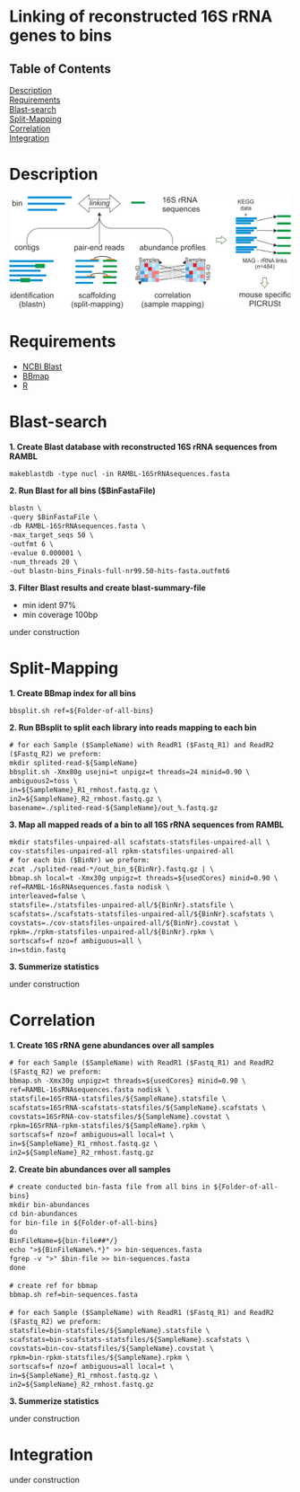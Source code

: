 # Linking of reconstructed 16S rRNA genes to bins

## Table of Contents  
[Description](#Description)  
[Requirements](#Requirements)  
[Blast-search](#Blast-search)  
[Split-Mapping](#Split-Mapping)  
[Correlation](#Correlation)  
[Integration](#Integration)  

# Description

![linking](linking.png)

# Requirements

* [NCBI Blast](ftp://ftp.ncbi.nlm.nih.gov/blast/executables/blast+/LATEST/)
* [BBmap](https://sourceforge.net/projects/bbmap/)
* [R](https://cran.r-project.org)

# Blast-search

**1. Create Blast database with reconstructed 16S rRNA sequences from RAMBL**

	makeblastdb -type nucl -in RAMBL-16SrRNAsequences.fasta

**2. Run Blast for all bins ($BinFastaFile)**

	blastn \
	-query $BinFastaFile \
	-db RAMBL-16SrRNAsequences.fasta \
	-max_target_seqs 50 \
	-outfmt 6 \
	-evalue 0.000001 \
	-num_threads 20 \
	-out blastn-bins_Finals-full-nr99.50-hits-fasta.outfmt6
	
**3. Filter Blast results and create blast-summary-file**

* min ident 97%
* min coverage 100bp

under construction

# Split-Mapping

**1. Create BBmap index for all bins**

	bbsplit.sh ref=${Folder-of-all-bins}

**2. Run BBsplit to split each library into reads mapping to each bin**

    # for each Sample ($SampleName) with ReadR1 ($Fastq_R1) and ReadR2 ($Fastq_R2) we preform:
	mkdir splited-read-${SampleName}
	bbsplit.sh -Xmx80g usejni=t unpigz=t threads=24 minid=0.90 \
	ambiguous2=toss \
	in=${SampleName}_R1_rmhost.fastq.gz \
	in2=${SampleName}_R2_rmhost.fastq.gz \
	basename=./splited-read-${SampleName}/out_%.fastq.gz

**3. Map all mapped reads of a bin to all 16S rRNA sequences from RAMBL**

    mkdir statsfiles-unpaired-all scafstats-statsfiles-unpaired-all \
	cov-statsfiles-unpaired-all rpkm-statsfiles-unpaired-all
	# for each bin ($BinNr) we preform:
	zcat ./splited-read-*/out_bin_${BinNr}.fastq.gz | \
	bbmap.sh local=t -Xmx30g unpigz=t threads=${usedCores} minid=0.90 \
	ref=RAMBL-16sRNAsequences.fasta nodisk \
	interleaved=false \
	statsfile=./statsfiles-unpaired-all/${BinNr}.statsfile \
	scafstats=./scafstats-statsfiles-unpaired-all/${BinNr}.scafstats \
	covstats=./cov-statsfiles-unpaired-all/${BinNr}.covstat \
	rpkm=./rpkm-statsfiles-unpaired-all/${BinNr}.rpkm \
	sortscafs=f nzo=f ambiguous=all \
	in=stdin.fastq

**3. Summerize statistics**

under construction

# Correlation

**1. Create 16S rRNA gene abundances over all samples**

    # for each Sample ($SampleName) with ReadR1 ($Fastq_R1) and ReadR2 ($Fastq_R2) we preform:
    bbmap.sh -Xmx30g unpigz=t threads=${usedCores} minid=0.90 \
    ref=RAMBL-16sRNAsequences.fasta nodisk \
    statsfile=16SrRNA-statsfiles/${SampleName}.statsfile \
    scafstats=16SrRNA-scafstats-statsfiles/${SampleName}.scafstats \
    covstats=16SrRNA-cov-statsfiles/${SampleName}.covstat \
    rpkm=16SrRNA-rpkm-statsfiles/${SampleName}.rpkm \
    sortscafs=f nzo=f ambiguous=all local=t \
	in=${SampleName}_R1_rmhost.fastq.gz \
	in2=${SampleName}_R2_rmhost.fastq.gz

**2. Create bin abundances over all samples**

    # create conducted bin-fasta file from all bins in ${Folder-of-all-bins}
	mkdir bin-abundances
	cd bin-abundances
	for bin-file in ${Folder-of-all-bins}
	do
	BinFileName=${bin-file##*/}
	echo ">${BinFileName%.*}" >> bin-sequences.fasta
	fgrep -v ">" $bin-file >> bin-sequences.fasta
	done
	
	# create ref for bbmap
	bbmap.sh ref=bin-sequences.fasta
	
	# for each Sample ($SampleName) with ReadR1 ($Fastq_R1) and ReadR2 ($Fastq_R2) we preform:
	statsfile=bin-statsfiles/${SampleName}.statsfile \
    scafstats=bin-scafstats-statsfiles/${SampleName}.scafstats \
    covstats=bin-cov-statsfiles/${SampleName}.covstat \
    rpkm=bin-rpkm-statsfiles/${SampleName}.rpkm \
    sortscafs=f nzo=f ambiguous=all local=t \
	in=${SampleName}_R1_rmhost.fastq.gz \
	in2=${SampleName}_R2_rmhost.fastq.gz


**3. Summerize statistics**

under construction	


# Integration

under construction